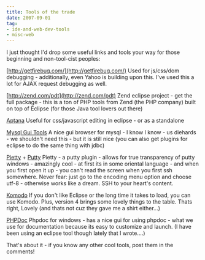 ```yaml
---
title: Tools of the trade
date: 2007-09-01
tag:
- ide-and-web-dev-tools
- misc-web
---
```

I just thought I'd drop some useful links and tools your way for those beginning and non-tool-cist peoples:

<!--more-->

[http://getfirebug.com/](http://getfirebug.com/)
Used for js/css/dom debugging - additionally, even Yahoo is building upon this.  I've used this a lot for AJAX request debugging as well.

[http://zend.com/pdt](http://zend.com/pdt)
Zend eclipse project - get the full package - this is a ton of PHP tools from Zend (the PHP company) built on top of Eclipse (for those Java tool lovers out there)

[Aptana](http://www.aptana.com/docs/index.php/Plugging_Aptana_into_an_existing_Eclipse_configuration)
Useful for css/javascript editing in eclipse - or as a standalone

[Mysql Gui Tools](http://mysql.org/downloads/gui-tools/5.0.html)
A nice gui browser for mysql - I know I know - us diehards - we shouldn't need this - but it is still nice (you can also get plugins for eclipse to do the same thing with jdbc)

[Pietty](http://ntu.csie.org/~piaip/pietty/) + [Putty](http://www.chiark.greenend.org.uk/~sgtatham/putty/)
Pietty  - a putty plugin - allows for true transparency of putty windows  - amazingly cool - at first its in some oriental language - and when you first open it up - you can't read the screen when you first ssh somewhere.  Never fear: just go to the encoding menu option and choose utf-8 - otherwise works like a dream.  SSH to your heart's content.

[Komodo]( http://www.activestate.com/products/komodo_ide/)
If you don't like Eclipse or the long time it takes to load, you can use Komodo.  Plus, version 4 brings some lovely things to the table.  Thats right, Lovely (and thats not cuz they gave me a shirt either...)

[PHPDoc](http://phpwindoc.humanprofile.biz/)
Phpdoc for windows - has a nice gui for using phpdoc - what we use for documentation because its easy to customize and launch.  (I have been using an eclipse tool though lately that I wrote....)

That's about it - if you know any other cool tools, post them in the comments!
